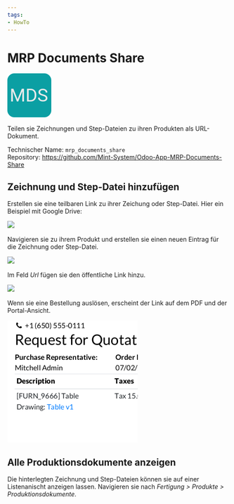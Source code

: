 ```yaml
---
tags:
- HowTo
---
```

# MRP Documents Share
![](assets/icon_odoo_mrp_documents_share.png)

Teilen sie Zeichnungen und Step-Dateien zu ihren Produkten als URL-Dokument.

Technischer Name: `mrp_documents_share`\
Repository: <https://github.com/Mint-System/Odoo-App-MRP-Documents-Share>

## Zeichnung und Step-Datei hinzufügen

Erstellen sie eine teilbaren Link zu ihrer Zeichung oder Step-Datei. Hier ein Beispiel mit Google Drive:

![](assets/Google%20Drive%20öffentlicher%20Link.png)

Navigieren sie zu ihrem Produkt und erstellen sie einen neuen Eintrag für die Zeichnung oder Step-Datei.

![](assets/MRP%20Documents%20Share%20Zeichnung%20hinzufügen.png)

Im Feld *Url* fügen sie den öffentliche Link hinzu.

![](assets/MRP%20Documents%20Share%20Url%20hinzufügen.png)

Wenn sie eine Bestellung auslösen, erscheint der Link auf dem PDF und der Portal-Ansicht.

![](assets/MRP%20Documents%20Share%20Bestellung.png)

## Alle Produktionsdokumente anzeigen

Die hinterlegten Zeichnung und Step-Dateien können sie auf einer Listenanischt anzeigen lassen. Navigieren sie nach *Fertigung > Produkte > Produktionsdokumente*.

